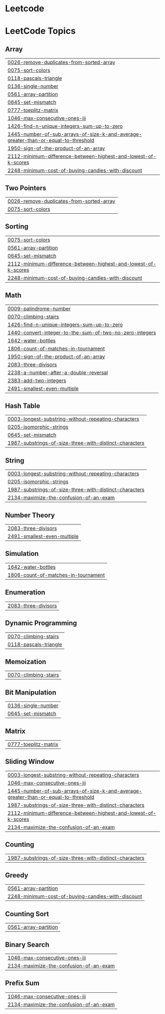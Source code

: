 # Leetcode
<!---LeetCode Topics Start-->
# LeetCode Topics
## Array
|  |
| ------- |
| [0026-remove-duplicates-from-sorted-array](https://github.com/ShaikHusnaThahera/Leetcode/tree/master/0026-remove-duplicates-from-sorted-array) |
| [0075-sort-colors](https://github.com/ShaikHusnaThahera/Leetcode/tree/master/0075-sort-colors) |
| [0118-pascals-triangle](https://github.com/ShaikHusnaThahera/Leetcode/tree/master/0118-pascals-triangle) |
| [0136-single-number](https://github.com/ShaikHusnaThahera/Leetcode/tree/master/0136-single-number) |
| [0561-array-partition](https://github.com/ShaikHusnaThahera/Leetcode/tree/master/0561-array-partition) |
| [0645-set-mismatch](https://github.com/ShaikHusnaThahera/Leetcode/tree/master/0645-set-mismatch) |
| [0777-toeplitz-matrix](https://github.com/ShaikHusnaThahera/Leetcode/tree/master/0777-toeplitz-matrix) |
| [1046-max-consecutive-ones-iii](https://github.com/ShaikHusnaThahera/Leetcode/tree/master/1046-max-consecutive-ones-iii) |
| [1426-find-n-unique-integers-sum-up-to-zero](https://github.com/ShaikHusnaThahera/Leetcode/tree/master/1426-find-n-unique-integers-sum-up-to-zero) |
| [1445-number-of-sub-arrays-of-size-k-and-average-greater-than-or-equal-to-threshold](https://github.com/ShaikHusnaThahera/Leetcode/tree/master/1445-number-of-sub-arrays-of-size-k-and-average-greater-than-or-equal-to-threshold) |
| [1950-sign-of-the-product-of-an-array](https://github.com/ShaikHusnaThahera/Leetcode/tree/master/1950-sign-of-the-product-of-an-array) |
| [2112-minimum-difference-between-highest-and-lowest-of-k-scores](https://github.com/ShaikHusnaThahera/Leetcode/tree/master/2112-minimum-difference-between-highest-and-lowest-of-k-scores) |
| [2248-minimum-cost-of-buying-candies-with-discount](https://github.com/ShaikHusnaThahera/Leetcode/tree/master/2248-minimum-cost-of-buying-candies-with-discount) |
## Two Pointers
|  |
| ------- |
| [0026-remove-duplicates-from-sorted-array](https://github.com/ShaikHusnaThahera/Leetcode/tree/master/0026-remove-duplicates-from-sorted-array) |
| [0075-sort-colors](https://github.com/ShaikHusnaThahera/Leetcode/tree/master/0075-sort-colors) |
## Sorting
|  |
| ------- |
| [0075-sort-colors](https://github.com/ShaikHusnaThahera/Leetcode/tree/master/0075-sort-colors) |
| [0561-array-partition](https://github.com/ShaikHusnaThahera/Leetcode/tree/master/0561-array-partition) |
| [0645-set-mismatch](https://github.com/ShaikHusnaThahera/Leetcode/tree/master/0645-set-mismatch) |
| [2112-minimum-difference-between-highest-and-lowest-of-k-scores](https://github.com/ShaikHusnaThahera/Leetcode/tree/master/2112-minimum-difference-between-highest-and-lowest-of-k-scores) |
| [2248-minimum-cost-of-buying-candies-with-discount](https://github.com/ShaikHusnaThahera/Leetcode/tree/master/2248-minimum-cost-of-buying-candies-with-discount) |
## Math
|  |
| ------- |
| [0009-palindrome-number](https://github.com/ShaikHusnaThahera/Leetcode/tree/master/0009-palindrome-number) |
| [0070-climbing-stairs](https://github.com/ShaikHusnaThahera/Leetcode/tree/master/0070-climbing-stairs) |
| [1426-find-n-unique-integers-sum-up-to-zero](https://github.com/ShaikHusnaThahera/Leetcode/tree/master/1426-find-n-unique-integers-sum-up-to-zero) |
| [1440-convert-integer-to-the-sum-of-two-no-zero-integers](https://github.com/ShaikHusnaThahera/Leetcode/tree/master/1440-convert-integer-to-the-sum-of-two-no-zero-integers) |
| [1642-water-bottles](https://github.com/ShaikHusnaThahera/Leetcode/tree/master/1642-water-bottles) |
| [1806-count-of-matches-in-tournament](https://github.com/ShaikHusnaThahera/Leetcode/tree/master/1806-count-of-matches-in-tournament) |
| [1950-sign-of-the-product-of-an-array](https://github.com/ShaikHusnaThahera/Leetcode/tree/master/1950-sign-of-the-product-of-an-array) |
| [2083-three-divisors](https://github.com/ShaikHusnaThahera/Leetcode/tree/master/2083-three-divisors) |
| [2238-a-number-after-a-double-reversal](https://github.com/ShaikHusnaThahera/Leetcode/tree/master/2238-a-number-after-a-double-reversal) |
| [2383-add-two-integers](https://github.com/ShaikHusnaThahera/Leetcode/tree/master/2383-add-two-integers) |
| [2491-smallest-even-multiple](https://github.com/ShaikHusnaThahera/Leetcode/tree/master/2491-smallest-even-multiple) |
## Hash Table
|  |
| ------- |
| [0003-longest-substring-without-repeating-characters](https://github.com/ShaikHusnaThahera/Leetcode/tree/master/0003-longest-substring-without-repeating-characters) |
| [0205-isomorphic-strings](https://github.com/ShaikHusnaThahera/Leetcode/tree/master/0205-isomorphic-strings) |
| [0645-set-mismatch](https://github.com/ShaikHusnaThahera/Leetcode/tree/master/0645-set-mismatch) |
| [1987-substrings-of-size-three-with-distinct-characters](https://github.com/ShaikHusnaThahera/Leetcode/tree/master/1987-substrings-of-size-three-with-distinct-characters) |
## String
|  |
| ------- |
| [0003-longest-substring-without-repeating-characters](https://github.com/ShaikHusnaThahera/Leetcode/tree/master/0003-longest-substring-without-repeating-characters) |
| [0205-isomorphic-strings](https://github.com/ShaikHusnaThahera/Leetcode/tree/master/0205-isomorphic-strings) |
| [1987-substrings-of-size-three-with-distinct-characters](https://github.com/ShaikHusnaThahera/Leetcode/tree/master/1987-substrings-of-size-three-with-distinct-characters) |
| [2134-maximize-the-confusion-of-an-exam](https://github.com/ShaikHusnaThahera/Leetcode/tree/master/2134-maximize-the-confusion-of-an-exam) |
## Number Theory
|  |
| ------- |
| [2083-three-divisors](https://github.com/ShaikHusnaThahera/Leetcode/tree/master/2083-three-divisors) |
| [2491-smallest-even-multiple](https://github.com/ShaikHusnaThahera/Leetcode/tree/master/2491-smallest-even-multiple) |
## Simulation
|  |
| ------- |
| [1642-water-bottles](https://github.com/ShaikHusnaThahera/Leetcode/tree/master/1642-water-bottles) |
| [1806-count-of-matches-in-tournament](https://github.com/ShaikHusnaThahera/Leetcode/tree/master/1806-count-of-matches-in-tournament) |
## Enumeration
|  |
| ------- |
| [2083-three-divisors](https://github.com/ShaikHusnaThahera/Leetcode/tree/master/2083-three-divisors) |
## Dynamic Programming
|  |
| ------- |
| [0070-climbing-stairs](https://github.com/ShaikHusnaThahera/Leetcode/tree/master/0070-climbing-stairs) |
| [0118-pascals-triangle](https://github.com/ShaikHusnaThahera/Leetcode/tree/master/0118-pascals-triangle) |
## Memoization
|  |
| ------- |
| [0070-climbing-stairs](https://github.com/ShaikHusnaThahera/Leetcode/tree/master/0070-climbing-stairs) |
## Bit Manipulation
|  |
| ------- |
| [0136-single-number](https://github.com/ShaikHusnaThahera/Leetcode/tree/master/0136-single-number) |
| [0645-set-mismatch](https://github.com/ShaikHusnaThahera/Leetcode/tree/master/0645-set-mismatch) |
## Matrix
|  |
| ------- |
| [0777-toeplitz-matrix](https://github.com/ShaikHusnaThahera/Leetcode/tree/master/0777-toeplitz-matrix) |
## Sliding Window
|  |
| ------- |
| [0003-longest-substring-without-repeating-characters](https://github.com/ShaikHusnaThahera/Leetcode/tree/master/0003-longest-substring-without-repeating-characters) |
| [1046-max-consecutive-ones-iii](https://github.com/ShaikHusnaThahera/Leetcode/tree/master/1046-max-consecutive-ones-iii) |
| [1445-number-of-sub-arrays-of-size-k-and-average-greater-than-or-equal-to-threshold](https://github.com/ShaikHusnaThahera/Leetcode/tree/master/1445-number-of-sub-arrays-of-size-k-and-average-greater-than-or-equal-to-threshold) |
| [1987-substrings-of-size-three-with-distinct-characters](https://github.com/ShaikHusnaThahera/Leetcode/tree/master/1987-substrings-of-size-three-with-distinct-characters) |
| [2112-minimum-difference-between-highest-and-lowest-of-k-scores](https://github.com/ShaikHusnaThahera/Leetcode/tree/master/2112-minimum-difference-between-highest-and-lowest-of-k-scores) |
| [2134-maximize-the-confusion-of-an-exam](https://github.com/ShaikHusnaThahera/Leetcode/tree/master/2134-maximize-the-confusion-of-an-exam) |
## Counting
|  |
| ------- |
| [1987-substrings-of-size-three-with-distinct-characters](https://github.com/ShaikHusnaThahera/Leetcode/tree/master/1987-substrings-of-size-three-with-distinct-characters) |
## Greedy
|  |
| ------- |
| [0561-array-partition](https://github.com/ShaikHusnaThahera/Leetcode/tree/master/0561-array-partition) |
| [2248-minimum-cost-of-buying-candies-with-discount](https://github.com/ShaikHusnaThahera/Leetcode/tree/master/2248-minimum-cost-of-buying-candies-with-discount) |
## Counting Sort
|  |
| ------- |
| [0561-array-partition](https://github.com/ShaikHusnaThahera/Leetcode/tree/master/0561-array-partition) |
## Binary Search
|  |
| ------- |
| [1046-max-consecutive-ones-iii](https://github.com/ShaikHusnaThahera/Leetcode/tree/master/1046-max-consecutive-ones-iii) |
| [2134-maximize-the-confusion-of-an-exam](https://github.com/ShaikHusnaThahera/Leetcode/tree/master/2134-maximize-the-confusion-of-an-exam) |
## Prefix Sum
|  |
| ------- |
| [1046-max-consecutive-ones-iii](https://github.com/ShaikHusnaThahera/Leetcode/tree/master/1046-max-consecutive-ones-iii) |
| [2134-maximize-the-confusion-of-an-exam](https://github.com/ShaikHusnaThahera/Leetcode/tree/master/2134-maximize-the-confusion-of-an-exam) |
<!---LeetCode Topics End-->